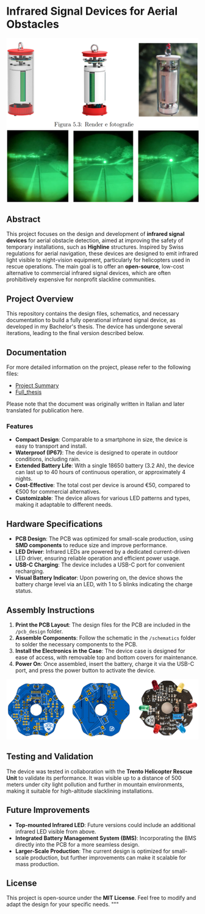 
# Infrared Signal Devices for Aerial Obstacles

![Render and Photograph of Infrared Signal Device](Images/bussolotto.png)
![Render and Photograph of Infrared Signal Device](Images/test.png)
## Abstract

This project focuses on the design and development of **infrared signal devices** for aerial obstacle detection, aimed at improving the safety of temporary installations, such as **Highline** structures. Inspired by Swiss regulations for aerial navigation, these devices are designed to emit infrared light visible to night-vision equipment, particularly for helicopters used in rescue operations. The main goal is to offer an **open-source**, low-cost alternative to commercial infrared signal devices, which are often prohibitively expensive for nonprofit slackline communities.

## Project Overview

This repository contains the design files, schematics, and necessary documentation to build a fully operational infrared signal device, as developed in my Bachelor's thesis. The device has undergone several iterations, leading to the final version described below.

## Documentation

For more detailed information on the project, please refer to the following files:

- [Project Summary](Documentation/eng_summary.pdf)
- [Full_thesis](Documentation/eng_full_thesis)

Please note that the document was originally written in Italian and later translated for publication here.


### Features

- **Compact Design**: Comparable to a smartphone in size, the device is easy to transport and install.
- **Waterproof (IP67)**: The device is designed to operate in outdoor conditions, including rain.
- **Extended Battery Life**: With a single 18650 battery (3.2 Ah), the device can last up to 40 hours of continuous operation, or approximately 4 nights.
- **Cost-Effective**: The total cost per device is around €50, compared to €500 for commercial alternatives.
- **Customizable**: The device allows for various LED patterns and types, making it adaptable to different needs.

## Hardware Specifications

- **PCB Design**: The PCB was optimized for small-scale production, using **SMD components** to reduce size and improve performance.
- **LED Driver**: Infrared LEDs are powered by a dedicated current-driven LED driver, ensuring reliable operation and efficient power usage.
- **USB-C Charging**: The device includes a USB-C port for convenient recharging.
- **Visual Battery Indicator**: Upon powering on, the device shows the battery charge level via an LED, with 1 to 5 blinks indicating the charge status.

## Assembly Instructions

1. **Print the PCB Layout**: The design files for the PCB are included in the `/pcb_design` folder.
2. **Assemble Components**: Follow the schematic in the `/schematics` folder to solder the necessary components to the PCB.
3. **Install the Electronics in the Case**: The device case is designed for ease of access, with removable top and bottom covers for maintenance.
4. **Power On**: Once assembled, insert the battery, charge it via the USB-C port, and press the power button to activate the device.


![PCB of the system](Images/scheda.png)


## Testing and Validation

The device was tested in collaboration with the **Trento Helicopter Rescue Unit** to validate its performance. It was visible up to a distance of 500 meters under city light pollution and further in mountain environments, making it suitable for high-altitude slacklining installations.

## Future Improvements

- **Top-mounted Infrared LED**: Future versions could include an additional infrared LED visible from above.
- **Integrated Battery Management System (BMS)**: Incorporating the BMS directly into the PCB for a more seamless design.
- **Larger-Scale Production**: The current design is optimized for small-scale production, but further improvements can make it scalable for mass production.


## License


This project is open-source under the **MIT License**. Feel free to modify and adapt the design for your specific needs.
"""

